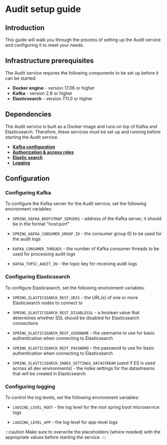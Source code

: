 # Audit setup guide

## Introduction

This guide will walk you through the process of setting up the Audit service and configuring it to meet your needs.

## Infrastructure prerequisites

The Audit service requires the following components to be set up before it can be started:

* **Docker engine** - version 17.06 or higher
* **Kafka** - version 2.8 or higher
* **Elasticsearch** - version 7.11.0 or higher

## Dependencies

The Audit service is built as a Docker image and runs on top of Kafka and Elasticsearch. Therefore, these services must be set up and running before starting the Audit service.

* [**Kafka configuration**](./platform-setup-guides.md#kafka) 
* [**Authorization & access roles**](./platform-setup-guides.md#authorization--access-roles)
* [**Elastic search**](#elastic-search)
* [**Logging**](./platform-setup-guides.md#logging)

## Configuration

### Configuring Kafka

To configure the Kafka server for the Audit service, set the following environment variables:

* `SPRING_KAFKA_BOOTSTRAP_SERVERS` - address of the Kafka server, it should be in the format "host:port"

* `SPRING_KAFKA_CONSUMER_GROUP_ID` - the consumer group ID to be used for the audit logs

* `KAFKA_CONSUMER_THREADS` - the number of Kafka consumer threads to be used for processing audit logs

* `KAFKA_TOPIC_AUDIT_IN` - the topic key for receiving audit logs

### Configuring Elasticsearch

To configure Elasticsearch, set the following environment variables:

* `SPRING_ELASTICSEARCH_REST_URIS` - the URL(s) of one or more Elasticsearch nodes to connect to

* `SPRING_ELASTICSEARCH_REST_DISABLESSL` - a boolean value that determines whether SSL should be disabled for Elasticsearch connections
   
* `SPRING_ELASTICSEARCH_REST_USERNAME` - the username to use for basic authentication when connecting to Elasticsearch

* `SPRING_ELASTICSEARCH_REST_PASSWORD` - the password to use for basic authentication when connecting to Elasticsearch

* `SPRING_ELASTICSEARCH_INDEX_SETTINGS_DATASTREAM` (used if ES is used across all dev environments) - the index settings for the datastreams that will be created in Elasticsearch 



### Configuring logging

To control the log levels, set the following environment variables:

* `LOGGING_LEVEL_ROOT` - the log level for the root spring boot microservice logs

* `LOGGING_LEVEL_APP` - the log level for app-level logs

:::caution
Make sure to overwrite the placeholders (where needed) with the appropriate values before starting the service.
:::

